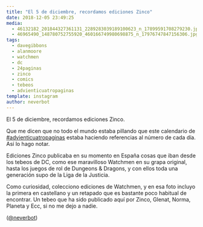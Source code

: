 ```yaml
---
title: "El 5 de diciembre, recordamos ediciones Zinco"
date: 2018-12-05 23:49:25
media: 
  - 46132182_201844327361131_2289283039189100623_n_17899591708279230.jpg
  - 46965490_148780752755920_460166749980698875_n_17976747847156306.jpg
tags: 
  - davegibbons
  - alanmoore
  - watchmen
  - dc
  - 24paginas
  - zinco
  - comics
  - tebeos
  - advienticuatropaginas
template: instagram
author: neverbot
---
```


El 5 de diciembre, recordamos ediciones Zinco.


Que me dicen que no todo el mundo estaba pillando que este calendario de [#advienticuatropaginas](/tags/advienticuatropaginas) estaba haciendo referencias al número de cada día. Así lo hago notar.


Ediciones Zinco publicaba en su momento en España cosas que iban desde los tebeos de DC, como ese maravilloso Watchmen en su grapa original, hasta los juegos de rol de Dungeons & Dragons, y con ellos toda una generación supo de la Liga de la Justicia.


Como curiosidad, colecciono ediciones de Watchmen, y en esa foto incluyo la primera en castellano y un retapado que es bastante poco habitual de encontrar. Un tebeo que ha sido publicado aquí por Zinco, Glenat, Norma, Planeta y Ecc, si no me dejo a nadie.


([@neverbot](https://instagram.com/neverbot))
